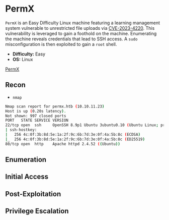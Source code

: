 # PermX

`PermX` is an Easy Difficulty Linux machine featuring a learning management system vulnerable to unrestricted file uploads via [CVE-2023-4220](https://nvd.nist.gov/vuln/detail/CVE-2023-4220). This vulnerability is leveraged to gain a foothold on the machine. Enumerating the machine reveals credentials that lead to SSH access. A `sudo` misconfiguration is then exploited to gain a `root` shell. 

- **Difficulty:** Easy
- **OS:** Linux

[PermX](https://app.hackthebox.com/machines/PermX)

## Recon

- `nmap`

```bash
Nmap scan report for permx.htb (10.10.11.23)
Host is up (0.20s latency).
Not shown: 997 closed ports
PORT   STATE SERVICE VERSION
22/tcp open  ssh     OpenSSH 8.9p1 Ubuntu 3ubuntu0.10 (Ubuntu Linux; protocol 2.0)
| ssh-hostkey:
|   256 4c:0f:3b:8d:5e:1a:2f:9c:6b:7d:3e:0f:4a:5b:8c (ECDSA)
|_  256 4c:0f:3b:8d:5e:1a:2f:9c:6b:7d:3e:0f:4a:5b:8c (ED25519)
80/tcp open  http    Apache httpd 2.4.52 ((Ubuntu))
````

## Enumeration

## Initial Access

## Post-Exploitation

## Privilege Escalation

